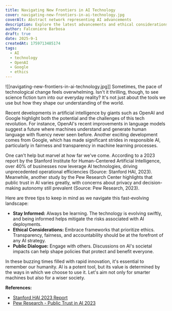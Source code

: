 ```yaml
---
title: Navigating New Frontiers in AI Technology
cover: navigating-new-frontiers-in-ai-technology.jpg
coverAlt: Abstract network representing AI advancements
description: Explore the latest advancements and ethical considerations in AI technology from industry leaders like OpenAI and Google.
author: Falconiere Barbosa
draft: true
date: 2025-9-1
createdAt: 1759713485174
tags:
  - AI
  - technology
  - OpenAI
  - Google
  - ethics
---
```

![[navigating-new-frontiers-in-ai-technology.jpg]]
Sometimes, the pace of technological change feels overwhelming. Isn't it thrilling, though, to see science fiction turn into our everyday reality? It's not just about the tools we use but how they shape our understanding of the world.

Recent developments in artificial intelligence by giants such as OpenAI and Google highlight both the potential and the challenges of this tech revolution. For instance, OpenAI's recent improvements in language models suggest a future where machines understand and generate human language with fluency never seen before. Another exciting development comes from Google, which has made significant strides in responsible AI, particularly in fairness and transparency in machine learning processes.

One can't help but marvel at how far we've come. According to a 2023 report by the Stanford Institute for Human-Centered Artificial Intelligence, over 40% of businesses now leverage AI technologies, driving unprecedented operational efficiencies (Source: Stanford HAI, 2023). Meanwhile, another study by the Pew Research Center highlights that public trust in AI varies greatly, with concerns about privacy and decision-making autonomy still prevalent (Source: Pew Research, 2023).

Here are three tips to keep in mind as we navigate this fast-evolving landscape:
- **Stay Informed:** Always be learning. The technology is evolving swiftly, and being informed helps mitigate the risks associated with AI deployments.
- **Ethical Considerations:** Embrace frameworks that prioritize ethics. Transparency, fairness, and accountability should be at the forefront of any AI strategy.
- **Public Dialogue:** Engage with others. Discussions on AI's societal impacts can help shape policies that protect and benefit everyone.

In these buzzing times filled with rapid innovation, it's essential to remember our humanity. AI is a potent tool, but its value is determined by the ways in which we choose to use it. Let's aim not only for smarter machines but also for a wiser society.

**References:**

- <a href="https://hai.stanford.edu/research/publications" target="_blank">Stanford HAI 2023 Report</a>
 - <a href="https://www.pewresearch.org/internet/2023/02/29/public-trust-in-ai/" target="_blank">Pew Research - Public Trust in AI 2023</a>